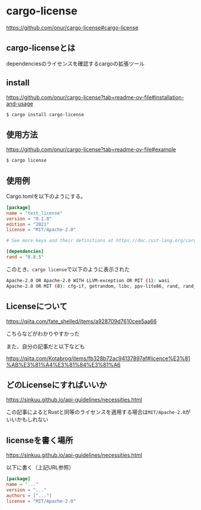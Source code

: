 # cargo-license

https://github.com/onur/cargo-license#cargo-license

## cargo-licenseとは

dependenciesのライセンスを確認するcargoの拡張ツール

## install

https://github.com/onur/cargo-license?tab=readme-ov-file#installation-and-usage

```sh
$ cargo install cargo-license
```

## 使用方法

https://github.com/onur/cargo-license?tab=readme-ov-file#example

```sh
$ cargo license
```

## 使用例

Cargo.tomlを以下のようにする。

```toml
[package]
name = "test_license"
version = "0.1.0"
edition = "2021"
license = "MIT/Apache-2.0"

# See more keys and their definitions at https://doc.rust-lang.org/cargo/reference/manifest.html

[dependencies]
rand = "0.8.5"
```

このとき、`cargo license`で以下のように表示された

```sh
Apache-2.0 OR Apache-2.0 WITH LLVM-exception OR MIT (1): wasi
Apache-2.0 OR MIT (8): cfg-if, getrandom, libc, ppv-lite86, rand, rand_chacha, rand_core, test_license
```

## Licenseについて

https://qiita.com/fate_shelled/items/a928709d7610cee5aa66

こちらなどがわかりやすかった

また、自分の記事だと以下なども

https://qiita.com/Kotabrog/items/fb328b72ac94137897af#licence%E3%81%AB%E3%81%A4%E3%81%84%E3%81%A6

## どのLicenseにすればいいか

https://sinkuu.github.io/api-guidelines/necessities.html

この記事によるとRustと同等のライセンスを適用する場合は`MIT/Apache-2.0`がいいかもしれない

## licenseを書く場所

https://sinkuu.github.io/api-guidelines/necessities.html

以下に書く（上記URL参照）

```toml
[package]
name = "..."
version = "..."
authors = ["..."]
license = "MIT/Apache-2.0"
```
